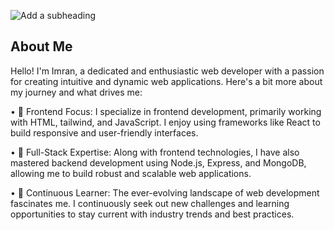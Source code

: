 ![Add a subheading](https://github.com/imranhasan2/imranhasan2/assets/155256695/30336cdb-c118-4a43-9afb-7a73e3db96c9)
## About Me

Hello! I'm Imran, a dedicated and enthusiastic web developer with a passion for creating intuitive and dynamic web applications. Here's a bit more about my journey and what drives me:

• 🌟 Frontend Focus: I specialize in frontend development, primarily working with HTML, tailwind, and JavaScript. I enjoy using frameworks like React to build responsive and user-friendly interfaces.

• 🚀 Full-Stack Expertise: Along with frontend technologies, I have also mastered backend development using Node.js, Express, and MongoDB, allowing me to build robust and scalable web applications.

• 🚀 Continuous Learner: The ever-evolving landscape of web development fascinates me. I continuously seek out new challenges and learning opportunities to stay current with industry trends and best practices.
